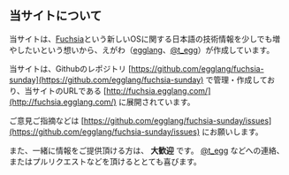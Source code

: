 ## 当サイトについて

当サイトは、[Fuchsia](https://fuchsia.googlesource.com/)という新しいOSに関する日本語の技術情報を少しでも増やしたいという想いから、えがわ（[egglang](https://github.com/egglang)、[@t_egg](https://twitter.com/t_egg)）が作成しています。

当サイトは、Githubのレポジトリ [https://github.com/egglang/fuchsia-sunday](https://github.com/egglang/fuchsia-sunday) で管理・作成しており、当サイトのURLである [http://fuchsia.egglang.com/](http://fuchsia.egglang.com/) に展開されています。

ご意見ご指摘などは [https://github.com/egglang/fuchsia-sunday/issues](https://github.com/egglang/fuchsia-sunday/issues) にお願いします。

また、一緒に情報をご提供頂ける方は、 **大歓迎** です。 [@t_egg](https://twitter.com/t_egg) などへの連絡、またはプルリクエストなどを頂けるととても喜びます。
